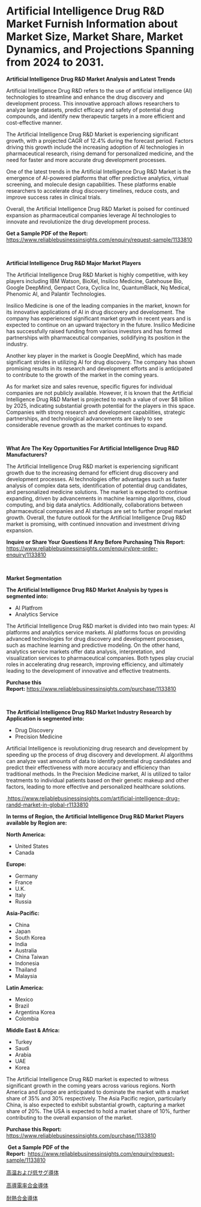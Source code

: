 <p><h1>Artificial Intelligence Drug R&D Market Furnish Information about Market Size, Market Share, Market Dynamics, and Projections Spanning from 2024 to 2031.</h1></p><p><strong>Artificial Intelligence Drug R&D Market Analysis and Latest Trends</strong></p>
<p><p>Artificial Intelligence Drug R&D refers to the use of artificial intelligence (AI) technologies to streamline and enhance the drug discovery and development process. This innovative approach allows researchers to analyze large datasets, predict efficacy and safety of potential drug compounds, and identify new therapeutic targets in a more efficient and cost-effective manner.</p><p>The Artificial Intelligence Drug R&D Market is experiencing significant growth, with a projected CAGR of 12.4% during the forecast period. Factors driving this growth include the increasing adoption of AI technologies in pharmaceutical research, rising demand for personalized medicine, and the need for faster and more accurate drug development processes.</p><p>One of the latest trends in the Artificial Intelligence Drug R&D Market is the emergence of AI-powered platforms that offer predictive analytics, virtual screening, and molecule design capabilities. These platforms enable researchers to accelerate drug discovery timelines, reduce costs, and improve success rates in clinical trials.</p><p>Overall, the Artificial Intelligence Drug R&D Market is poised for continued expansion as pharmaceutical companies leverage AI technologies to innovate and revolutionize the drug development process.</p></p>
<p><strong>Get a Sample PDF of the Report:&nbsp;</strong> <a href="https://www.reliablebusinessinsights.com/enquiry/request-sample/1133810">https://www.reliablebusinessinsights.com/enquiry/request-sample/1133810</a></p>
<p>&nbsp;</p>
<p><strong>Artificial Intelligence Drug R&D Major Market Players</strong></p>
<p><p>The Artificial Intelligence Drug R&D Market is highly competitive, with key players including IBM Watson, BioXel, Insilico Medicine, Gatehouse Bio, Google DeepMind, Genpact Cora, Cyclica Inc, QuantumBlack, Nq Medical, Phenomic AI, and Palantir Technologies.</p><p>Insilico Medicine is one of the leading companies in the market, known for its innovative applications of AI in drug discovery and development. The company has experienced significant market growth in recent years and is expected to continue on an upward trajectory in the future. Insilico Medicine has successfully raised funding from various investors and has formed partnerships with pharmaceutical companies, solidifying its position in the industry.</p><p>Another key player in the market is Google DeepMind, which has made significant strides in utilizing AI for drug discovery. The company has shown promising results in its research and development efforts and is anticipated to contribute to the growth of the market in the coming years.</p><p>As for market size and sales revenue, specific figures for individual companies are not publicly available. However, it is known that the Artificial Intelligence Drug R&D Market is projected to reach a value of over $8 billion by 2025, indicating substantial growth potential for the players in this space. Companies with strong research and development capabilities, strategic partnerships, and technological advancements are likely to see considerable revenue growth as the market continues to expand.</p></p>
<p>&nbsp;</p>
<p><strong>What Are The Key Opportunities For Artificial Intelligence Drug R&D Manufacturers?</strong></p>
<p><p>The Artificial Intelligence Drug R&D market is experiencing significant growth due to the increasing demand for efficient drug discovery and development processes. AI technologies offer advantages such as faster analysis of complex data sets, identification of potential drug candidates, and personalized medicine solutions. The market is expected to continue expanding, driven by advancements in machine learning algorithms, cloud computing, and big data analytics. Additionally, collaborations between pharmaceutical companies and AI startups are set to further propel market growth. Overall, the future outlook for the Artificial Intelligence Drug R&D market is promising, with continued innovation and investment driving expansion.</p></p>
<p><strong>Inquire or Share Your Questions If Any Before Purchasing This Report:</strong> <a href="https://www.reliablebusinessinsights.com/enquiry/pre-order-enquiry/1133810">https://www.reliablebusinessinsights.com/enquiry/pre-order-enquiry/1133810</a></p>
<p>&nbsp;</p>
<p><strong>Market Segmentation</strong></p>
<p><strong>The Artificial Intelligence Drug R&D Market Analysis by types is segmented into:</strong></p>
<p><ul><li>AI Platfrom</li><li>Analytics Service</li></ul></p>
<p><p>The Artificial Intelligence Drug R&D market is divided into two main types: AI platforms and analytics service markets. AI platforms focus on providing advanced technologies for drug discovery and development processes, such as machine learning and predictive modeling. On the other hand, analytics service markets offer data analysis, interpretation, and visualization services to pharmaceutical companies. Both types play crucial roles in accelerating drug research, improving efficiency, and ultimately leading to the development of innovative and effective treatments.</p></p>
<p><strong>Purchase this Report:&nbsp;</strong><a href="https://www.reliablebusinessinsights.com/purchase/1133810">https://www.reliablebusinessinsights.com/purchase/1133810</a></p>
<p>&nbsp;</p>
<p><strong>The Artificial Intelligence Drug R&D Market Industry Research by Application is segmented into:</strong></p>
<p><ul><li>Drug Discovery</li><li>Precision Medicine</li></ul></p>
<p><p>Artificial Intelligence is revolutionizing drug research and development by speeding up the process of drug discovery and development. AI algorithms can analyze vast amounts of data to identify potential drug candidates and predict their effectiveness with more accuracy and efficiency than traditional methods. In the Precision Medicine market, AI is utilized to tailor treatments to individual patients based on their genetic makeup and other factors, leading to more effective and personalized healthcare solutions.</p></p>
<p><a href="https://www.reliablebusinessinsights.com/artificial-intelligence-drug-randd-market-in-global-r1133810">&nbsp;https://www.reliablebusinessinsights.com/artificial-intelligence-drug-randd-market-in-global-r1133810</a></p>
<p><strong>In terms of Region, the Artificial Intelligence Drug R&D Market Players available by Region are:</strong></p>
<p>
    <p> <strong> North America: </strong>
        <ul>
            <li>United States</li>
            <li>Canada</li>
        </ul>
        </p> 
    <p> <strong> Europe: </strong>
        <ul>
            <li>Germany</li>
            <li>France</li>
            <li>U.K.</li>
            <li>Italy</li>
            <li>Russia</li>
        </ul>
        </p> 
    <p> <strong> Asia-Pacific: </strong>
        <ul>
            <li>China</li>
            <li>Japan</li>
            <li>South Korea</li>
            <li>India</li>
            <li>Australia</li>
            <li>China Taiwan</li>
            <li>Indonesia</li>
            <li>Thailand</li>
            <li>Malaysia</li>
        </ul>
        </p> 
    <p> <strong> Latin America: </strong>
        <ul>
            <li>Mexico</li>
            <li>Brazil</li>
            <li>Argentina Korea</li>
            <li>Colombia</li>
        </ul>
        </p> 
    <p> <strong> Middle East & Africa: </strong>
        <ul>
            <li>Turkey</li>
            <li>Saudi</li>
            <li>Arabia</li>
            <li>UAE</li>
            <li>Korea</li>
        </ul>
    </p>
    </p>
<p><p>The Artificial Intelligence Drug R&D market is expected to witness significant growth in the coming years across various regions. North America and Europe are anticipated to dominate the market with a market share of 35% and 30% respectively. The Asia Pacific region, particularly China, is also expected to exhibit substantial growth, capturing a market share of 20%. The USA is expected to hold a market share of 10%, further contributing to the overall expansion of the market.</p></p>
<p><strong>Purchase this Report: </strong><a href="https://www.reliablebusinessinsights.com/purchase/1133810">https://www.reliablebusinessinsights.com/purchase/1133810</a></p>
<p>&nbsp;<strong>Get a Sample PDF of the Report:&nbsp;&nbsp;</strong><a href="https://www.reliablebusinessinsights.com/enquiry/request-sample/1133810">https://www.reliablebusinessinsights.com/enquiry/request-sample/1133810</a></p>
<p><strong></strong></p>
<p><p><a href="https://github.com/DayanaRunolfsdottir/Market-Research-Report-List-1/blob/main/4410040103787.md">高温および低サグ導体</a></p><p><a href="https://github.com/VinceMarvin1/Market-Research-Report-List-1/blob/main/9869196103786.md">高導電率合金導体</a></p><p><a href="https://github.com/zoetazuur/Market-Research-Report-List-1/blob/main/3378052103785.md">耐熱合金導体</a></p></p>